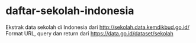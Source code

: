 # daftar-sekolah-indonesia
Ekstrak data sekolah di Indonesia dari http://sekolah.data.kemdikbud.go.id/
Format URL, query dan return dari https://data.go.id/dataset/sekolah
